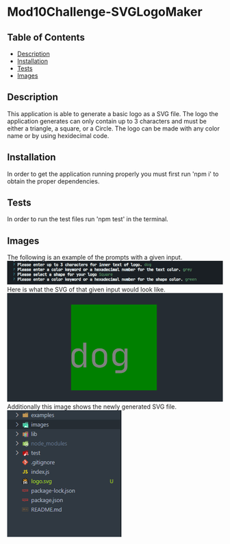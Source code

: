 # Mod10Challenge-SVGLogoMaker

  ## Table of Contents
  - [Description](#Description)
  - [Installation](#Installation)
  - [Tests](#Tests)
  - [Images](#Images)

  ## Description
  This application is able to generate a basic logo as a SVG file. The logo the application generates can only contain up to 3 characters and must be either a triangle, a square, or a Circle. The logo can be made with any color name or by using hexidecimal code.


  ## Installation
  In order to get the application running properly you must first run 'npm i' to obtain the proper dependencies.

  ## Tests
  In order to run the  test files run 'npm test' in the terminal.

  ## Images
  The following is an example of the prompts with a given input.
  ![an example of what could be passed in the prompts](./images/inputExample.PNG)
  Here is what the SVG of that given input would look like.
  ![an example of the SVG would look like](./images/exampleOutput.PNG)
  Additionally this image shows the newly generated SVG file.
  ![newly generated file](./images/newFileGenerated.PNG)
